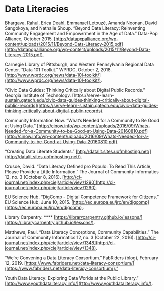 # Data Literacies

Bhargava, Rahul, Erica Deahl, Emmanuel Letouzé, Amanda Noonan, David Sangokoya, and Nathalie Shoup. “Beyond Data Literacy: Reinventing Community Engagement and Empowerment in the Age of Data.” Data-Pop Alliance, October 2015. [http://datapopalliance.org/wp-content/uploads/2015/11/Beyond-Data-Literacy-2015.pdf](http://datapopalliance.org/wp-content/uploads/2015/11/Beyond-Data-Literacy-2015.pdf).

Carnegie Library of Pittsburgh, and Western Pennsylvania Regional Data Center. “Data 101 Toolkit.” WPRDC, October 2, 2018. [http://www.wprdc.org/news/data-101-toolkit/](http://www.wprdc.org/news/data-101-toolkit/).

“Civic Data Guides: Thinking Critically about Digital Public Records.” Georgia Institute of Technology.  [https://serve-learn-sustain.gatech.edu/civic-data-guides-thinking-critically-about-digital-public-records](https://serve-learn-sustain.gatech.edu/civic-data-guides-thinking-critically-about-digital-public-records).

Community Information Now. “What’s Needed for a Community to Be Good at Using Data.”  [http://cinow.info/wp-content/uploads/2016/09/Whats-Needed-for-a-Community-to-be-Good-at-Using-Data-20160810.pdf](http://cinow.info/wp-content/uploads/2016/09/Whats-Needed-for-a-Community-to-be-Good-at-Using-Data-20160810.pdf).

“Creating Data Literate Students.”  [http://datalit.sites.uofmhosting.net/](http://datalit.sites.uofmhosting.net/).

Crusoe, David. “Data Literacy Defined pro Populo: To Read This Article, Please Provide a Little Information.” The Journal of Community Informatics 12, no. 3 \(October 8, 2016\). [http://ci-journal.net/index.php/ciej/article/view/1290](http://ci-journal.net/index.php/ciej/article/view/1290).

EU Science Hub. “DigComp - Digital Competence Framework for Citizens.” EU Science Hub, June 10, 2015. [https://ec.europa.eu/jrc/en/digcomp](https://ec.europa.eu/jrc/en/digcomp).

Library Carpentry. **** [https://librarycarpentry.github.io/lessons/](https://librarycarpentry.github.io/lessons/).

Matthews, Paul. “Data Literacy Conceptions, Community Capabilities.” The Journal of Community Informatics 12, no. 3 \(October 22, 2016\). [http://ci-journal.net/index.php/ciej/article/view/1348](http://ci-journal.net/index.php/ciej/article/view/1348).

“We’re Convening a Data Literacy Consortium.” FabRiders \(blog\), February 12, 2019. [https://www.fabriders.net/data-literacy-consortium/](https://www.fabriders.net/data-literacy-consortium/).“

Youth Data Literacy: Exploring Data Worlds at the Public Library.” [http://www.youthdataliteracy.info/](http://www.youthdataliteracy.info/).

